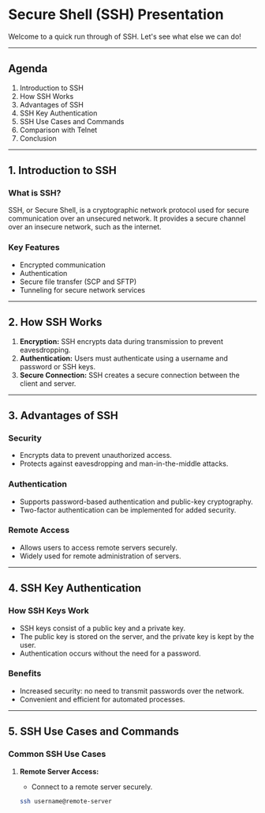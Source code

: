 Secure Shell (SSH) Presentation
==================================

Welcome to a quick run through of SSH. Let's see what else we can do!

---

## Agenda

1. Introduction to SSH
2. How SSH Works
3. Advantages of SSH
4. SSH Key Authentication
5. SSH Use Cases and Commands
6. Comparison with Telnet
7. Conclusion

---

## 1. Introduction to SSH

### What is SSH?

SSH, or Secure Shell, is a cryptographic network protocol used for secure communication over an unsecured network. It provides a secure channel over an insecure network, such as the internet.

### Key Features

- Encrypted communication
- Authentication
- Secure file transfer (SCP and SFTP)
- Tunneling for secure network services

---

## 2. How SSH Works

1. **Encryption:** SSH encrypts data during transmission to prevent eavesdropping.
2. **Authentication:** Users must authenticate using a username and password or SSH keys.
3. **Secure Connection:** SSH creates a secure connection between the client and server.

---

## 3. Advantages of SSH

### Security

- Encrypts data to prevent unauthorized access.
- Protects against eavesdropping and man-in-the-middle attacks.

### Authentication

- Supports password-based authentication and public-key cryptography.
- Two-factor authentication can be implemented for added security.

### Remote Access

- Allows users to access remote servers securely.
- Widely used for remote administration of servers.

---

## 4. SSH Key Authentication

### How SSH Keys Work

- SSH keys consist of a public key and a private key.
- The public key is stored on the server, and the private key is kept by the user.
- Authentication occurs without the need for a password.

### Benefits

- Increased security: no need to transmit passwords over the network.
- Convenient and efficient for automated processes.

---

## 5. SSH Use Cases and Commands

### Common SSH Use Cases

1. **Remote Server Access:**
   - Connect to a remote server securely.

   ```bash
   ssh username@remote-server
